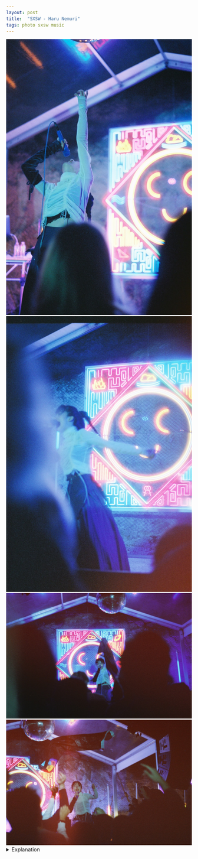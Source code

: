 ```yaml
---
layout: post
title:  "SXSW - Haru Nemuri"
tags: photo sxsw music
---
```


<div class="grid two">
    <img src="/assets/images/SXSW-2022-Haru-Nemuri-1.jpg" alt="Haru Nemuri">
    <img src="/assets/images/SXSW-2022-Haru-Nemuri-2.jpg" alt="Haru Nemuri">
    <img src="/assets/images/SXSW-2022-Haru-Nemuri-3.jpg" alt="Haru Nemuri">
    <img src="/assets/images/SXSW-2022-Haru-Nemuri-4.jpg" alt="Haru Nemuri">
</div>

<details>
    <summary>Explanation</summary>

    tl;dr: f/1.7, 1/30, CineStill 800, 50mm<br><br>

    Before starting, why the collage instead of a single picture? I feel like all four of these images have interesting features that deserve to be talked about in relation with each other and want to highlight them as a group instead of individually.<br><br>

    At the end of both of the first two nights of SXSW music (Monday/Tuesday), I ended my night with Haru Nemuri. Honestly, even after seeing her twice, I still struggle to properly explain her music. Somewhat obviously, it's Japanese, with some affectations of Japanese Pop music. But it's also hard hitting, harder hitting in person than recorded. It's raw, energetic, and beautiful. It's at some points hip hop, at others more ballad like. While listening to her recorded music gives a sense of some of the idiosyncracies of her performances, it ultimately does a disservice to her ability to energize a crowd and her ability to expend a what seems to be limitless amount of energy on expressing herself. It really reminds me about the best parts of live music and why I've missed it so much these past couple years.<br><br>

    Getting to the pictures, I took a few on Monday at Elysium where she was playing but ultimately wasn't satisfied with how they turned out. As a result, all of the pictures here were taken Tuesday at Cheer Up Charlie's on a different roll of film, a CineStill 800. One interesting thing I wasn't fully aware of when taking pictures with this film is how odd the colors can turn out depending on the lighting conditions. This particular film is graded towards Tungsten lighting or orange-y lighting and requires about a stop of compensation in blue-r lighting conditions (it says 500 equivalent), I assume to wash out some of the blue tinting the film will end up imparting. For these particular images, it doesn't really affect them much, but some of the images I took are heavily influenced by this and have a very unnatural blue-green tint to them that functionally ruins the images unless you do color correction. I'll state right here that I don't edit my photos, partially out of laziness, but also because I view my photography as a collaboration between my mind and the camera and in the case of film, the film's qualities. As a result, I don't really want to introduce something else to "fix" the mistakes I make when taking a picture. Since her outfit was a blue/white one, I actually don't mind the extra blue here. It definitely looks and feels a bit off, but honestly I don't actually mind and is something I'll want to keep in mind if I use this film again.

    Let's talk about the vertical pictures first. Since I had already seen her show once the prior night, I knew I wanted these types of poses highlighted. Similar to the Mobley image, they rely mostly on timing to capture my intent. I even actually took the images from a similar place, front 2-ish rows right of stage. In some ways, they're similar to that one, though I think both of them capture more energy. Additionally, I think the more obvious addition of the crowd close up and out of focus give a sense of her performance almost in a separate, other space which isn't quite captured by the Mobley image, which while still has the crowd at the bottom, doesn't intrude much into the frame. Personally, I would want the second image with her arm outstretched to be clearer, more similar to the upright first image. But, I don't necessarily dislike the second image, even with that "flaw".

    Getting to the horizontal images, I moved much further back. In the Darkbird post, I mentioned images that can be taken from the back of a crowd. Before explaining these images I want to talk about why I moved back in the first place. Partially, this was the second time I had seen Haru's show in two nights and I don't feel like I needed to be in the front the entire show. The other and more important reason though, was because some people ended up coming up beside me and were smokers and I hate the smell of smoke. It was an outdoor stage and yea, smoking's gross but allowed. I ended up maybe a bit closer than the Darkbird image, probably 8 rows or so back, relatively centered, though a bit on the left. Unlike the Darkbird picture though, the outdoor venue at Cheer Up slopes a bit away from the stage instead of being flat. As a result, the people in front of me ended up being slightly elevated, only a couple inches, but enough to create the effect in the first image of still feeling like being in the thick of the crowd even though there was no one really behind me. In the second image, with all the hands up you get a sense of the energy of the crowd and while not the most flattering facial image, there's a sense of the exhaustion and the energy from Haru that felt missing from that Darkbird image.
</details>
